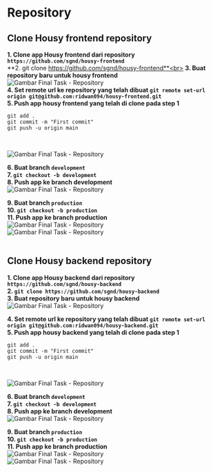 # **Repository**
## **Clone Housy frontend repository** <br>
**1. Clone app Housy frontend dari repository `https://github.com/sgnd/housy-frontend`**<br>
**2. git clone https://github.com/sgnd/housy-frontend**<br>
**3. Buat repository baru untuk housy frontend**<br>
![Gambar Final Task - Repository](screenshot/gambar1.png)<br>
**4. Set remote url ke repository yang telah dibuat `git remote set-url origin git@github.com:ridwan094/housy-frontend.git`**<br>
**5. Push app housy frontend yang telah di clone pada step 1**<br>
```
git add . 
git commit -m "First commit"
git push -u origin main
```
<br>

![Gambar Final Task - Repository](screenshot/gambar2.png)<br>

**6. Buat branch `development`**<br>
**7. `git checkout -b development`**<br>
**8. Push app ke branch development**<br>
![Gambar Final Task - Repository](screenshot/gambar3.png)<br>

**9. Buat branch `production`**<br>
**10. `git checkout -b production`**<br>
**11. Push app ke branch production**<br>
![Gambar Final Task - Repository](screenshot/gambar4.png)<br>
![Gambar Final Task - Repository](screenshot/gambar5.png)<br><br>

## **Clone Housy backend repository**<br>
**1. Clone app Housy backend dari repository `https://github.com/sgnd/housy-backend`**<br>
**2. `git clone https://github.com/sgnd/housy-backend`**<br>
**3. Buat repository baru untuk housy backend**<br>
![Gambar Final Task - Repository](screenshot/gambar6.png)<br>

**4. Set remote url ke repository yang telah dibuat `git remote set-url origin git@github.com:ridwan094/housy-backend.git`**<br>
**5. Push app housy backend yang telah di clone pada step 1**<br>
```
git add .
git commit -m "First commit"
git push -u origin main
```
<br>

![Gambar Final Task - Repository](screenshot/gambar7.png)<br>

**6. Buat branch `development`**<br>
**7. `git checkout -b development`**<br>
**8. Push app ke branch development**<br>
![Gambar Final Task - Repository](screenshot/gambar8.png)<br>

**9. Buat branch `production`**<br>
**10. `git checkout -b production`**<br>
**11. Push app ke branch production**<br>
![Gambar Final Task - Repository](screenshot/gambar9.png)<br>
![Gambar Final Task - Repository](screenshot/gambar10.png)<br>


